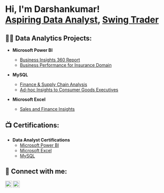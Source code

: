 # Hi, I'm Darshankumar! <br/><a href="https://github.com/sparkkplug">Aspiring Data Analyst</a>, <a href="https://t.me/purelylearningnifty">Swing Trader</a>

## 👨‍💻 Data Analytics Projects:

- **Microsoft Power BI**
  - [Business Insights 360 Report](https://github.com/sparkkplug/bi_business_insights_360)
  - [Business Performance for Insurance Domain](https://github.com/sparkkplug/bi_shield_insurance_virtual_internship)

- **MySQL**
  - [Finance & Supply Chain Analysis](https://github.com/sparkkplug/SQL_Projects/tree/main/1.%20ADHOC%20Insights%20to%20Executive%20Management)
  - [Ad-hoc Insights to Consumer Goods Executives](https://github.com/sparkkplug/SQL_Projects/tree/main/2.%20ADHOC%20Insights%20to%20Consumer%20Goods%20Executives)

- **Microsoft Excel**
  - [Sales and Finance Insights](https://github.com/sparkkplug/Excel_Projects)

## 📺 Certifications:

- **Data Analyst Certifications**
  - [Microsoft Power BI](https://codebasics.io/certificate/image/CB-49-209813)
  - [Microsoft Excel](https://codebasics.io/certificate/image/CB-51-209813)
  - [MySQL](https://codebasics.io/certificate/image/CB-50-209813)

## 🤳 Connect with me:

[<img align="left" alt="Telegram" width="22px" src="https://simpleicons.org/icons/telegram.svg" />](https://t.me/purelylearningnifty)
[<img align="left" alt="LinkedIn" width="22px" src="https://cdn.jsdelivr.net/npm/simple-icons@v3/icons/linkedin.svg" />](https://www.linkedin.com/in/darshankumar-varu-53abb717a)
